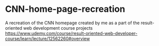 # CNN-home-page-recreation
A recreation of the CNN homepage created by me as a part of the result-oriented web development course projects
https://www.udemy.com/course/result-oriented-web-developer-course/learn/lecture/12562260#overview
